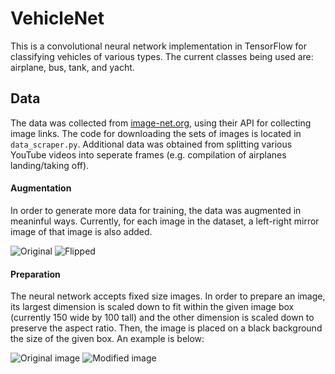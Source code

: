 # VehicleNet
This is a convolutional neural network implementation in TensorFlow for classifying vehicles of various types. The current classes being used are: airplane, bus, tank, and yacht.

## Data
The data was collected from [image-net.org](http://www.image-net.org), using their API for collecting image links. The code for downloading the sets of images is located in `data_scraper.py`. Additional data was obtained from splitting various YouTube videos into seperate frames (e.g. compilation of airplanes landing/taking off).

#### Augmentation
In order to generate more data for training, the data was augmented in meaninful ways. Currently, for each image in the dataset, a left-right mirror image of that image is also added.

![Original](http://i.imgur.com/uiSxChy.jpg "Original") ![Flipped](http://i.imgur.com/1QoMe2h.png "Flipped")

#### Preparation
The neural network accepts fixed size images. In order to prepare an image, its largest dimension is scaled down to fit within the given image box (currently 150 wide by 100 tall) and the other dimension is scaled down to preserve the aspect ratio. Then, the image is placed on a black background the size of the given box. An example is below:

![Original image](http://i.imgur.com/oBKVSmk.jpg "Original") ![Modified image](http://i.imgur.com/qTp6CrB.png "Modified")
